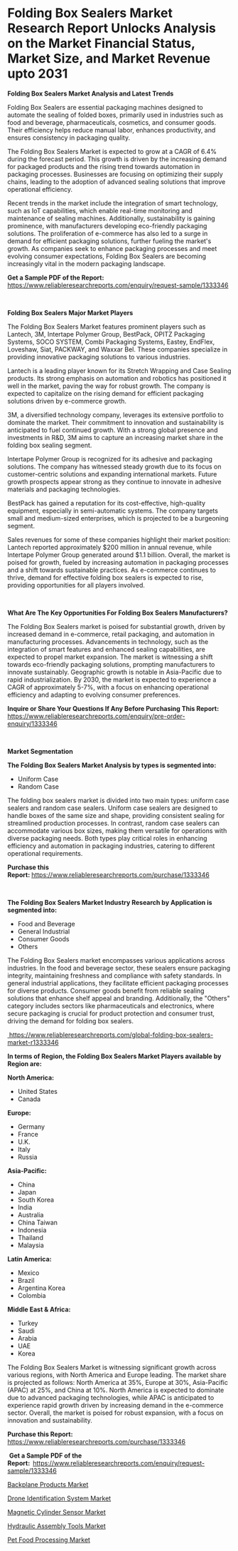 <p><h1>Folding Box Sealers Market Research Report Unlocks Analysis on the Market Financial Status, Market Size, and Market Revenue upto 2031</h1></p><p><strong>Folding Box Sealers Market Analysis and Latest Trends</strong></p>
<p><p>Folding Box Sealers are essential packaging machines designed to automate the sealing of folded boxes, primarily used in industries such as food and beverage, pharmaceuticals, cosmetics, and consumer goods. Their efficiency helps reduce manual labor, enhances productivity, and ensures consistency in packaging quality.</p><p>The Folding Box Sealers Market is expected to grow at a CAGR of 6.4% during the forecast period. This growth is driven by the increasing demand for packaged products and the rising trend towards automation in packaging processes. Businesses are focusing on optimizing their supply chains, leading to the adoption of advanced sealing solutions that improve operational efficiency.</p><p>Recent trends in the market include the integration of smart technology, such as IoT capabilities, which enable real-time monitoring and maintenance of sealing machines. Additionally, sustainability is gaining prominence, with manufacturers developing eco-friendly packaging solutions. The proliferation of e-commerce has also led to a surge in demand for efficient packaging solutions, further fueling the market's growth. As companies seek to enhance packaging processes and meet evolving consumer expectations, Folding Box Sealers are becoming increasingly vital in the modern packaging landscape.</p></p>
<p><strong>Get a Sample PDF of the Report:&nbsp;</strong> <a href="https://www.reliableresearchreports.com/enquiry/request-sample/1333346?utm_campaign=11&utm_medium=2&utm_source=Github&utm_content=ia&utm_term=18112024&utm_id=folding-box-sealers">https://www.reliableresearchreports.com/enquiry/request-sample/1333346</a></p>
<p>&nbsp;</p>
<p><strong>Folding Box Sealers Major Market Players</strong></p>
<p><p>The Folding Box Sealers Market features prominent players such as Lantech, 3M, Intertape Polymer Group, BestPack, OPITZ Packaging Systems, SOCO SYSTEM, Combi Packaging Systems, Eastey, EndFlex, Loveshaw, Siat, PACKWAY, and Waxxar Bel. These companies specialize in providing innovative packaging solutions to various industries.</p><p>Lantech is a leading player known for its Stretch Wrapping and Case Sealing products. Its strong emphasis on automation and robotics has positioned it well in the market, paving the way for robust growth. The company is expected to capitalize on the rising demand for efficient packaging solutions driven by e-commerce growth.</p><p>3M, a diversified technology company, leverages its extensive portfolio to dominate the market. Their commitment to innovation and sustainability is anticipated to fuel continued growth. With a strong global presence and investments in R&D, 3M aims to capture an increasing market share in the folding box sealing segment.</p><p>Intertape Polymer Group is recognized for its adhesive and packaging solutions. The company has witnessed steady growth due to its focus on customer-centric solutions and expanding international markets. Future growth prospects appear strong as they continue to innovate in adhesive materials and packaging technologies.</p><p>BestPack has gained a reputation for its cost-effective, high-quality equipment, especially in semi-automatic systems. The company targets small and medium-sized enterprises, which is projected to be a burgeoning segment.</p><p>Sales revenues for some of these companies highlight their market position: Lantech reported approximately $200 million in annual revenue, while Intertape Polymer Group generated around $1.1 billion. Overall, the market is poised for growth, fueled by increasing automation in packaging processes and a shift towards sustainable practices. As e-commerce continues to thrive, demand for effective folding box sealers is expected to rise, providing opportunities for all players involved.</p></p>
<p>&nbsp;</p>
<p><strong>What Are The Key Opportunities For Folding Box Sealers Manufacturers?</strong></p>
<p><p>The Folding Box Sealers market is poised for substantial growth, driven by increased demand in e-commerce, retail packaging, and automation in manufacturing processes. Advancements in technology, such as the integration of smart features and enhanced sealing capabilities, are expected to propel market expansion. The market is witnessing a shift towards eco-friendly packaging solutions, prompting manufacturers to innovate sustainably. Geographic growth is notable in Asia-Pacific due to rapid industrialization. By 2030, the market is expected to experience a CAGR of approximately 5-7%, with a focus on enhancing operational efficiency and adapting to evolving consumer preferences.</p></p>
<p><strong>Inquire or Share Your Questions If Any Before Purchasing This Report:</strong> <a href="https://www.reliableresearchreports.com/enquiry/pre-order-enquiry/1333346?utm_campaign=11&utm_medium=2&utm_source=Github&utm_content=ia&utm_term=18112024&utm_id=folding-box-sealers">https://www.reliableresearchreports.com/enquiry/pre-order-enquiry/1333346</a></p>
<p>&nbsp;</p>
<p><strong>Market Segmentation</strong></p>
<p><strong>The Folding Box Sealers Market Analysis by types is segmented into:</strong></p>
<p><ul><li>Uniform Case</li><li>Random Case</li></ul></p>
<p><p>The folding box sealers market is divided into two main types: uniform case sealers and random case sealers. Uniform case sealers are designed to handle boxes of the same size and shape, providing consistent sealing for streamlined production processes. In contrast, random case sealers can accommodate various box sizes, making them versatile for operations with diverse packaging needs. Both types play critical roles in enhancing efficiency and automation in packaging industries, catering to different operational requirements.</p></p>
<p><strong>Purchase this Report:&nbsp;</strong><a href="https://www.reliableresearchreports.com/purchase/1333346?utm_campaign=11&utm_medium=2&utm_source=Github&utm_content=ia&utm_term=18112024&utm_id=folding-box-sealers">https://www.reliableresearchreports.com/purchase/1333346</a></p>
<p>&nbsp;</p>
<p><strong>The Folding Box Sealers Market Industry Research by Application is segmented into:</strong></p>
<p><ul><li>Food and Beverage</li><li>General Industrial</li><li>Consumer Goods</li><li>Others</li></ul></p>
<p><p>The Folding Box Sealers market encompasses various applications across industries. In the food and beverage sector, these sealers ensure packaging integrity, maintaining freshness and compliance with safety standards. In general industrial applications, they facilitate efficient packaging processes for diverse products. Consumer goods benefit from reliable sealing solutions that enhance shelf appeal and branding. Additionally, the "Others" category includes sectors like pharmaceuticals and electronics, where secure packaging is crucial for product protection and consumer trust, driving the demand for folding box sealers.</p></p>
<p><a href="https://www.reliableresearchreports.com/global-folding-box-sealers-market-r1333346?utm_campaign=11&utm_medium=2&utm_source=Github&utm_content=ia&utm_term=18112024&utm_id=folding-box-sealers">&nbsp;https://www.reliableresearchreports.com/global-folding-box-sealers-market-r1333346</a></p>
<p><strong>In terms of Region, the Folding Box Sealers Market Players available by Region are:</strong></p>
<p>
    <p> <strong> North America: </strong>
        <ul>
            <li>United States</li>
            <li>Canada</li>
        </ul>
        </p> 
    <p> <strong> Europe: </strong>
        <ul>
            <li>Germany</li>
            <li>France</li>
            <li>U.K.</li>
            <li>Italy</li>
            <li>Russia</li>
        </ul>
        </p> 
    <p> <strong> Asia-Pacific: </strong>
        <ul>
            <li>China</li>
            <li>Japan</li>
            <li>South Korea</li>
            <li>India</li>
            <li>Australia</li>
            <li>China Taiwan</li>
            <li>Indonesia</li>
            <li>Thailand</li>
            <li>Malaysia</li>
        </ul>
        </p> 
    <p> <strong> Latin America: </strong>
        <ul>
            <li>Mexico</li>
            <li>Brazil</li>
            <li>Argentina Korea</li>
            <li>Colombia</li>
        </ul>
        </p> 
    <p> <strong> Middle East & Africa: </strong>
        <ul>
            <li>Turkey</li>
            <li>Saudi</li>
            <li>Arabia</li>
            <li>UAE</li>
            <li>Korea</li>
        </ul>
    </p>
    </p>
<p><p>The Folding Box Sealers Market is witnessing significant growth across various regions, with North America and Europe leading. The market share is projected as follows: North America at 35%, Europe at 30%, Asia-Pacific (APAC) at 25%, and China at 10%. North America is expected to dominate due to advanced packaging technologies, while APAC is anticipated to experience rapid growth driven by increasing demand in the e-commerce sector. Overall, the market is poised for robust expansion, with a focus on innovation and sustainability.</p></p>
<p><strong>Purchase this Report: </strong><a href="https://www.reliableresearchreports.com/purchase/1333346?utm_campaign=11&utm_medium=2&utm_source=Github&utm_content=ia&utm_term=18112024&utm_id=folding-box-sealers">https://www.reliableresearchreports.com/purchase/1333346</a></p>
<p>&nbsp;<strong>Get a Sample PDF of the Report:&nbsp;&nbsp;</strong><a href="https://www.reliableresearchreports.com/enquiry/request-sample/1333346?utm_campaign=11&utm_medium=2&utm_source=Github&utm_content=ia&utm_term=18112024&utm_id=folding-box-sealers">https://www.reliableresearchreports.com/enquiry/request-sample/1333346</a></p>
<p><strong></strong></p>
<p><p><a href="https://github.com/mahnoor2003/Market-Research-Report-List-6/blob/main/backplane-products-market.md?utm_campaign=11&utm_medium=2&utm_source=Github&utm_content=ia&utm_term=18112024&utm_id=folding-box-sealers">Backplane Products Market</a></p><p><a href="https://issuu.com/reportprime-2/docs/drone-identification-system-market-_f07c9699643894?utm_campaign=11&utm_medium=2&utm_source=Github&utm_content=ia&utm_term=18112024&utm_id=folding-box-sealers">Drone Identification System Market</a></p><p><a href="https://www.linkedin.com/pulse/global-magnetic-cylinder-sensor-market-opportunities-challenges2024-kahne?utm_campaign=11&utm_medium=2&utm_source=Github&utm_content=ia&utm_term=18112024&utm_id=folding-box-sealers">Magnetic Cylinder Sensor Market</a></p><p><a href="https://github.com/BryceTownsendr/Market-Research-Report-List-7/blob/main/hydraulic-assembly-tools-market.md?utm_campaign=11&utm_medium=2&utm_source=Github&utm_content=ia&utm_term=18112024&utm_id=folding-box-sealers">Hydraulic Assembly Tools Market</a></p><p><a href="https://issuu.com/reportprime-2/docs/pet-food-processing-market-size-203_ac2f80eea5ab0b?utm_campaign=11&utm_medium=2&utm_source=Github&utm_content=ia&utm_term=18112024&utm_id=folding-box-sealers">Pet Food Processing Market</a></p></p>